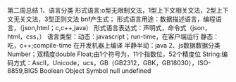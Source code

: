 第二周总结
1、语言分类
  形式语言:o型无限制文法，1型上下文相关文法，2型上下文无关文法，3型正则文法
  bnf产生式；
  形式语言用途：数据描述语言，编程语言，（json,html；c,c++,java）
  形式语言表达式：声明式，命令式（json，html，css，）
  语言类型：动态：javascript；run-time，在客户端运行
   静态：吃，c++;compile-time 在开发机器上编译
   半静半动：java
 2、js数据数据分类
  Number；双精度double Float;由1个符号为，11个指数位，52个精度位
  String:编码方式：AscII，Unicode，ucs，GB（GB2312，GBK，GB18030），ISO-8859,BIG5
  Boolean
  Object
  Symbol
  null
  undefined
 
   
